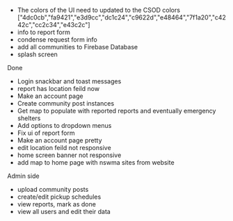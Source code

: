 - The colors of the UI need to updated to the CSOD colors
["4dc0cb","fa9421","e3d9cc","dc1c24","c9622d","e48464","7f1a20","c4242c","cc2c34","e43c2c"]
- info to report form
- condense request form info
- add all communities to Firebase Database
-  splash screen

Done
- Login snackbar and toast messages
- report has location feild now
- Make an account page
- Create community post instances
- Get map to populate with reported reports and eventually emergency shelters
- Add options to dropdown menus
- Fix ui of report form
- Make an account page pretty
- edit location feild not responsive 
- home screen banner not responsive
- add map to home page with nswma sites from website
















Admin side 
- upload community posts
- create/edit pickup schedules
- view reports, mark as done
- view all users and edit their data
